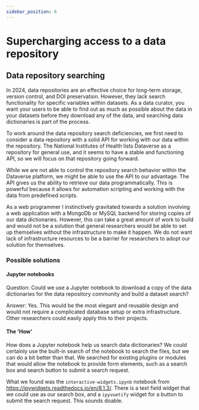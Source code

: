 ```yaml
---
sidebar_position: 6
---
```


# Supercharging access to a data repository

## Data repository searching

In 2024, data repositories are an effective choice for long-term storage, version control, and DOI preservation. However, they lack search functionality for specific variables within datasets. As a data curator, you want your users to be able to find out as much as possible about the data in your datasets before they download any of the data, and searching data dictionaries is part of the process.

To work around the data repository search deficiencies, we first need to consider a data repository with a solid API for working with our data within the repository. The National Institutes of Health lists Dataverse as a repository for general use, and it seems to have a stable and functioning API, so we will focus on that repository going forward.

While we are not able to control the repository search behavior within the Dataverse platform, we might be able to use the API to our advantage. The API gives us the ability to retrieve our data programmatically. This is powerful because it allows for automation scripting and working with the data from predefined scripts.

As a web programmer I instinctively gravitated towards a solution involving a web application with a MongoDb or MySQL backend for storing copies of our data dictionaries. However, this can take a great amount of work to build and would not be a solution that general researchers would be able to set up themselves without the infrastructure to make it happen. We do not want lack of infrastructure resources to be a barrier for researchers to adopt our solution for themselves.

### Possible solutions

#### Jupyter notebooks

Question: Could we use a Jupyter notebook to download a copy of the data dictionaries for the data repository community and build a dataset search?

Answer: Yes. This would be the most elegant and reusable design and would not require a complicated database setup or extra infrastructure. Other researchers could easily apply this to their projects.

#### The 'How'

How does a Jupyter notebook help us search data dictionaries? We could certainly use the built-in search of the notebook to search the files, but we can do a bit better than that. We searched for existing plugins or modules that would allow the notebook to provide form elements, such as a search box and search button to submit a search request.

What we found was the `interactive-widgets.ipynb` notebook from https://ipywidgets.readthedocs.io/en/8.1.3/. There is a text field widget that we could use as our search box, and a `ipyvuetify` widget for a button to submit the search request. This sounds doable.